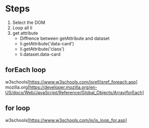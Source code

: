 # Steps

1. Select the DOM
2. Loop all li
4. get attribute 
   - Diffrence between getAttribute and dataset  
   - li.getAttribute('data-card')
   - li.getAttribute('class')
   - li.dataset.data-card


## forEach loop

w3schools[https://www.w3schools.com/jsref/jsref_foreach.asp]
mozilla.org[https://developer.mozilla.org/en-US/docs/Web/JavaScript/Reference/Global_Objects/Array/forEach]

## for loop

w3schools[https://www.w3schools.com/js/js_loop_for.asp]

